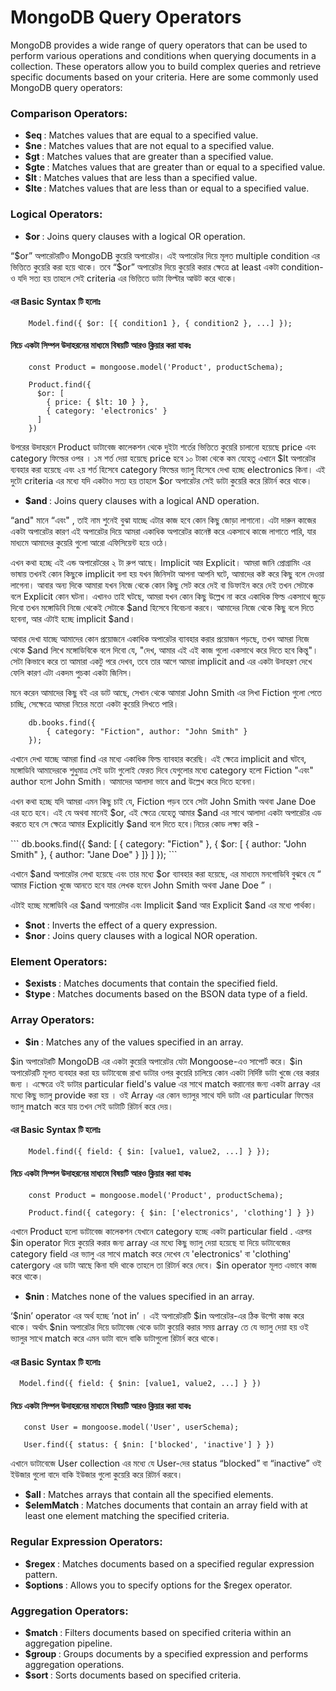 # MongoDB Query Operators
<p>MongoDB provides a wide range of query operators that can be used to perform various operations and conditions when querying documents in a collection. These operators allow you to build complex queries and retrieve specific documents based on your criteria. Here are some commonly used MongoDB query operators:</p>

### Comparison Operators:
- <b>$eq </b>: Matches values that are equal to a specified value.
- <b>$ne </b>: Matches values that are not equal to a specified value.
- <b>$gt </b>: Matches values that are greater than a specified value.
- <b>$gte </b>: Matches values that are greater than or equal to a specified value.
- <b>$lt </b>: Matches values that are less than a specified value.
- <b>$lte </b>: Matches values that are less than or equal to a specified value.

### Logical Operators:
- <b>$or </b>: Joins query clauses with a logical OR operation.
<p>“$or” অপারেটরটিও MongoDB কুয়েরি অপারেটর। এই অপারেটর দিয়ে মূলত multiple condition এর ভিত্তিতে কুয়েরি করা হয়ে থাকে। তবে “$or” অপারেটর দিয়ে কুয়েরি করার ক্ষেত্রে at least একটা condition-ও যদি সত্য হয় তাহলে সেই criteria এর ভিত্তিতে ডাটা ফিল্টার আউট করে থাকে।</p>

#### এর Basic Syntax টি হলোঃ

```
    Model.find({ $or: [{ condition1 }, { condition2 }, ...] });
```
#### নিচে একটা সিম্পল উদাহরনের মাধ্যমে বিষয়টি আরও ক্লিয়ার করা যাকঃ

```
    const Product = mongoose.model('Product', productSchema);

    Product.find({
      $or: [
        { price: { $lt: 10 } },
        { category: 'electronics' }
      ]
    })
```
<p>উপরের উদাহরনে Product ডাটাবেজ কালেকশন থেকে দুইটা শর্তের ভিত্তিতে কুয়েরি চালানো হয়েছে price এবং category ফিল্ডের ওপর । ১ম শর্ত দেয়া হয়েছে price হবে ১০ টাকা থেকে কম যেহেতু এখানে $lt অপারেটর ব্যবহার করা হয়েছে এবং ২য় শর্ত হিসেবে category ফিল্ডের ভ্যালু হিসেবে দেখা হচ্ছে electronics কিনা। এই দুটো criteria এর মধ্যে যদি একটাও সত্য হয় তাহলে $or অপারেটর সেই ডাটা কুয়েরি করে রিটার্ন করে থাকে। </p>

- <b>$and </b>: Joins query clauses with a logical AND operation.
<p>“and" মানে “এবং" , তাই নাম শুনেই বুঝা যাচ্ছে এটার কাজ হবে কোন কিছু জোড়া লাগানো। এটা দারুন কাজের একটা অপারেটর কারণ এই অপারেটর দিয়ে আমরা একাধিক অপারেটর কানেক্ট করে একসাথে কাজে লাগাতে পারি, যার মাধ্যমে আমাদের কুয়েরি গুলো আরো এফিসিয়েন্ট হয়ে ওঠে।</p>
<p>এখন কথা হচ্ছে এই এন্ড অপারেটরের ২ টা রুপ আছে। Implicit আর Explicit। আমরা জানি প্রোগ্রামিং এর ভাষায় তখনই কোন কিছুকে implicit বলা হয় যখন জিনিসটা আপনা আপনি ঘটে, আমাদের কষ্ট করে কিছু বলে দেওয়া লাগেনা। আবার অন্য দিকে আমারা যখন নিজে থেকে কোন কিছু সেট করে দেই বা ডিফাইন করে দেই তখন সেটাকে বলে Explicit কোন ঘটনা। এখানও তাই ঘটছে, আমরা যখন কোন কিছু উল্লেখ না করে একাধিক ফিল্ড একসাথে জুড়ে দিবো তখন মঙ্গোডিবি নিজে থেকেই সেটাকে $and হিসেবে বিবেচনা করবে। আমাদের নিজে থেকে কিছু বলে দিতে হবেনা, আর এটাই হচ্ছে implicit $and।</p>
<p>আবার দেখা যাচ্ছে আমাদের কোন প্রয়োজনে একাধিক অপারেটর ব্যাবহার করার প্রয়োজন পড়ছে, তখন আমরা নিজে থেকে $and লিখে মঙ্গোডিবিকে বলে দিবো যে, "দেখ, আমার এই এই কাজ গুলো একসাথে করে দিতে হবে কিন্তু"। সেটা কিভাবে করে তা আমারা একটু পরে দেখব, তবে তার আগে আমরা implicit and এর একটা উদাহরণ দেখে ফেলি কারণ এটা একদম পুচকা একটা জিনিস।</p>
<p>মনে করেন আমাদের কিছু বই এর ডাট আছে, সেখান থেকে আমারা John Smith এর লিখা Fiction গুলো পেতে চাচ্ছি, সেক্ষেত্রে আমরা নিচের মতো একটা কুয়েরি লিখতে পারি।</p>

```
    db.books.find({
        { category: "Fiction", author: "John Smith" }
    });
```
<p>এখানে দেখা যাচ্ছে আমরা find এর মধ্যে একাধিক ফিল্ড ব্যাবহার করেছি। এই ক্ষেত্রে implicit and ঘটবে, মঙ্গোডিবি আমাদেরকে শুধুমাত্র সেই ডাটা গুলোই ফেরত দিবে যেগুলোর মধ্যে category হলো Fiction "এবং" author হলো John Smith। আমাদের আলাদা ভাবে and উল্লেখ করে দিতে হবেনা।</p>
<p>এখন কথা হচ্ছে যদি আমরা এমন কিছু চাই যে, Fiction পড়ব তবে সেটা John Smith অথবা Jane Doe এর হতে হবে। এই যে অথবা মানেই $or, এই ক্ষেত্রে যেহেতু আমার $and এর সাথে আলাদা একটা অপারেটর এড করতে হবে সে ক্ষেত্রে আমার Explicitly $and বলে দিতে হবে।নিচের কোড লক্ষ্য করি -</p>
```
    db.books.find({
      $and: [
        { category: "Fiction" },
        { $or: [
          { author: "John Smith" },
          { author: "Jane Doe" }
        ]}
      ]
    });
```
<p>এখানে $and অপারেটর লেখা হয়েছে এবং তার মধ্যে $or ব্যাবহার করা হয়েছে, এর মাধ্যমে মনগোডিবি বুঝবে যে “ আমার Fiction খুজে আনতে হবে যার লেখক হবেন John Smith অথবা Jane Doe ” ।</p>
<p>এটাই হচ্ছে মঙ্গোডিবি এর $and অপারেটর এবং Implicit $and আর Explicit $and এর মধ্যে পার্থক্য।</p>

- <b>$not </b>: Inverts the effect of a query expression.
- <b>$nor </b>: Joins query clauses with a logical NOR operation.

### Element Operators:
- <b>$exists </b>: Matches documents that contain the specified field.
- <b>$type </b>: Matches documents based on the BSON data type of a field.

### Array Operators:
- <b>$in </b>: Matches any of the values specified in an array.
<p>$in অপারেটরটি MongoDB এর একটা কুয়েরি অপারেটর যেটা Mongoose-এও সাপোর্ট করে। $in অপারেটরটি মূলত ব্যবহার করা হয় ডাটাবেজে রাখা ডাটার ওপর কুয়েরি চালিয়ে কোন একটা নির্দিষ্ট ডাটা খুজে বের করার জন্য । এক্ষেত্রে ওই ডাটার particular field's value এর সাথে match করানোর জন্য একটা array এর মধ্যে কিছু ভ্যালু provide করা হয় । ওই Array এর কোন ভ্যালুর সাথে যদি ডাটা এর particular ফিল্ডের ভ্যালু match করে যায় তখন সেই ডাটাটি রিটার্ন করে দেয়।</p>

#### এর Basic Syntax টি হলোঃ

```
    Model.find({ field: { $in: [value1, value2, ...] } });
```
#### নিচে একটা সিম্পল উদাহরনের মাধ্যমে বিষয়টি আরও ক্লিয়ার করা যাকঃ

```
    const Product = mongoose.model('Product', productSchema);

    Product.find({ category: { $in: ['electronics', 'clothing'] } })
```
<p>এখানে Product হলো ডাটাবেজ কালেকশন যেখানে category হচ্ছে একটা particular field . এরপর $in operator দিয়ে কুয়েরি করার জন্য array এর মধ্যে কিছু ভ্যালু দেয়া হয়েছে যা দিয়ে ডাটাবেজের category field এর ভ্যালু এর সাথে match করে দেখেব যে 'electronics' বা 'clothing' catergory এর ডাটা আছে কিনা যদি থাকে তাহলে তা রিটার্ন করে দেবে। $in operator মূলত এভাবে কাজ করে থাকে।</p>

- <b>$nin </b>: Matches none of the values specified in an array.
<p>‘$nin’ operator এর অর্থ হচ্ছে ‘not in’ । এই অপারেটরটি $in অপারেটর-এর ঠিক উল্টো কাজ করে থাকে। অর্থাৎ $nin অপারেটর দিয়ে ডাটাবেজ থেকে ডাটা কুয়েরি করার সময় array তে যে ভ্যালু দেয়া হয় ওই ভ্যালুর সাথে match করে এমন ডাটা বাদে বাকি ডাটাগুলো রিটার্ন করে থাকে।</p>

#### এর Basic Syntax টি হলোঃ

```
  Model.find({ field: { $nin: [value1, value2, ...] } })  
```
#### নিচে একটা সিম্পল উদাহরনের মাধ্যমে বিষয়টি আরও ক্লিয়ার করা যাকঃ

```
   const User = mongoose.model('User', userSchema);

   User.find({ status: { $nin: ['blocked', 'inactive'] } })
```
<p>এখানে ডাটাবেজে User collection এর মধ্যে যে User-দের status “blocked” বা “inactive” ওই ইউজার গুলো বাদে বাকি ইউজার গুলো কুয়েরি করে  রিটার্ন করবে।</p>

- <b>$all </b>: Matches arrays that contain all the specified elements.
- <b>$elemMatch </b>: Matches documents that contain an array field with at least one element matching the specified criteria.

### Regular Expression Operators:
- <b>$regex </b>: Matches documents based on a specified regular expression pattern.
- <b>$options </b>: Allows you to specify options for the $regex operator.

### Aggregation Operators:
- <b>$match </b>: Filters documents based on specified criteria within an aggregation pipeline.
- <b>$group </b>: Groups documents by a specified expression and performs aggregation operations.
- <b>$sort </b>: Sorts documents based on specified criteria.